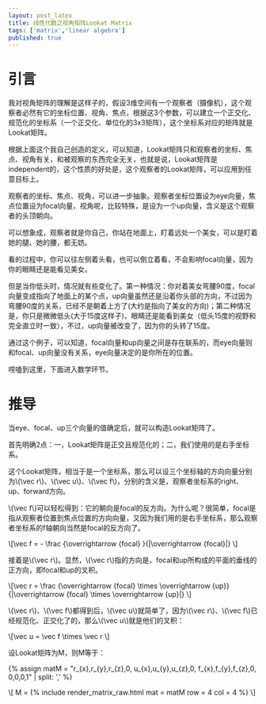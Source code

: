 ```yaml
---
layout: post_latex
title: 线性代数之视角矩阵Lookat Matrix
tags: ['matrix','linear algebra']
published: true
---
```


# 引言

我对视角矩阵的理解是这样子的，假设3维空间有一个观察者（摄像机），这个观察者必然有它的坐标位置、视角、焦点，根据这3个参数，可以建立一个正交化、规范化的坐标系（一个正交化、单位化的3x3矩阵），这个坐标系对应的矩阵就是Lookat矩阵。

<!-- more -->

根据上面这个我自己创造的定义，可以知道，Lookat矩阵只和观察者的坐标、焦点、视角有关，和被观察的东西完全无关，也就是说，Lookat矩阵是independent的，这个性质的好处是，这个观察者的Lookat矩阵，可以应用到任意目标上。

观察者的坐标、焦点、视角，可以进一步抽象。观察者坐标位置设为eye向量，焦点位置设为focal向量，视角呢，比较特殊，是设为一个up向量，含义是这个观察者的头顶朝向。

可以想象成，观察者就是你自己，你站在地面上，盯着远处一个美女，可以是盯着她的腿、她的腰，都无妨。

看的过程中，你可以往左侧着头看，也可以倒立着看，不会影响focal向量，因为你的眼睛还是能看见美女。

但是当你低头时，情况就有些变化了。第一种情况：你对着美女弯腰90度，focal向量变成指向了地面上的某个点，up向量虽然还是沿着你头部的方向，不过因为弯腰90度的关系，已经不是朝着上方了(大约是指向了美女的方向)；第二种情况是，你只是微微低头(大于15度这样子)，眼睛还是能看到美女（低头15度的视野和完全直立时一致），不过，up向量被改变了，因为你的头转了15度。


通过这个例子，可以知道，focal向量和up向量之间是存在联系的，而eye向量则和focal、up向量没有关系，eye向量决定的是你所在的位置。

唠嗑到这里，下面进入数学环节。

# 推导

当eye、focal、up三个向量的值确定后，就可以构造Lookat矩阵了。


首先明确2点：一，Lookat矩阵是正交且规范化的；二，我们使用的是右手坐标系。

这个Lookat矩阵，相当于是一个坐标系，那么可以设三个坐标轴的方向向量分别为\\(\\vec r\\)、\\(\\vec u\\)、\\(\\vec f\\)，分别的含义是，观察者坐标系的right、up、forward方向。

\\(\\vec f\\)可以轻松得到：它的朝向是focal的反方向。为什么呢？很简单，focal是指从观察者位置到焦点位置的方向向量，又因为我们用的是右手坐标系，那么观察者坐标系的f轴朝向当然是focal的反方向了。

\\[\\vec f = - \\frac \{\\overrightarrow \{focal\} \}\{\|\\overrightarrow \{focal\}\|\} \\]

接着是\\(\\vec r\\)。显然，\\(\\vec r\\)指的方向是，focal和up所构成的平面的垂线的正方向，即focal和up的叉积。

\\[\\vec r = \\frac \{\\overrightarrow \{focal\} \\times \\overrightarrow \{up\}\}\{\|\\overrightarrow \{focal\} \\times \\overrightarrow \{up\}\|\} \\]

\\(\\vec r\\)、\\(\\vec f\\)都得到后，\\(\\vec u\\)就简单了，因为\\(\\vec r\\)、\\(\\vec f\\)已经规范化、正交化了的，那么\\(\\vec u\\)就是他们的叉积：

\\[\\vec u = \\vec f \\times \\vec r \\]

设Lookat矩阵为M，则M等于：

{% assign matM = "r\_\{x\},r\_\{y\},r\_\{z\},0, u\_\{x\},u\_\{y\},u\_\{z\},0, f\_\{x\},f\_\{y\},f\_\{z\},0, 0,0,0,1" | split: ',' %}

\\[ M = {% include render_matrix_raw.html mat = matM row = 4 col = 4 %} \\]


